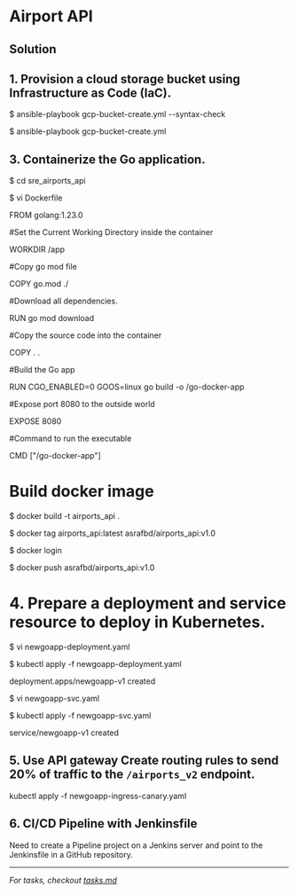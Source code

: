 # Airport API
## Solution

## 1. Provision a cloud storage bucket using Infrastructure as Code (IaC).
$ ansible-playbook gcp-bucket-create.yml --syntax-check

$ ansible-playbook gcp-bucket-create.yml
## 3. Containerize the Go application.

$ cd sre_airports_api

$ vi Dockerfile

FROM golang:1.23.0

#Set the Current Working Directory inside the container

WORKDIR /app

#Copy go mod file

COPY go.mod ./

#Download all dependencies.

RUN go mod download

#Copy the source code into the container

COPY . .

#Build the Go app

RUN CGO_ENABLED=0 GOOS=linux go build -o /go-docker-app

#Expose port 8080 to the outside world

EXPOSE 8080

#Command to run the executable

CMD ["/go-docker-app"]

# Build docker image
$ docker build -t airports_api .

$ docker tag airports_api:latest asrafbd/airports_api:v1.0

$ docker login

$ docker push asrafbd/airports_api:v1.0

# 4. Prepare a deployment and service resource to deploy in Kubernetes.

$ vi newgoapp-deployment.yaml

$ kubectl apply -f newgoapp-deployment.yaml

deployment.apps/newgoapp-v1 created

$ vi newgoapp-svc.yaml

$ kubectl apply -f newgoapp-svc.yaml

service/newgoapp-v1 created

## 5. Use API gateway Create routing rules to send 20% of traffic to the `/airports_v2` endpoint.

kubectl apply -f newgoapp-ingress-canary.yaml

## 6. CI/CD Pipeline with Jenkinsfile

Need to create a Pipeline project on a Jenkins server and point to the Jenkinsfile in a GitHub repository.

<!-- My thought process and decisions goes here -->

---
_For tasks, checkout [tasks.md](tasks.md)_
